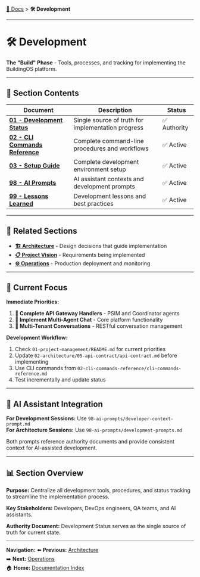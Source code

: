 [📖 Docs](../README.md) > **🛠️ Development**

---

# 🛠️ Development

**The "Build" Phase** - Tools, processes, and tracking for implementing the BuildingOS platform.

---

## 📑 **Section Contents**

| Document | Description | Status |
|----------|-------------|--------|
| **[01 - Development Status](./01-project-management/README.md)** | Single source of truth for implementation progress | ✅ Authority |
| **[02 - CLI Commands Reference](./02-cli-commands-reference/cli-commands-reference.md)** | Complete command-line procedures and workflows | ✅ Active |
| **[03 - Setup Guide](./03-setup-guide/setup-guide.md)** | Complete development environment setup | ✅ Active |
| **[98 - AI Prompts](./98-ai-prompts/README.md)** | AI assistant contexts and development prompts | ✅ Active |
| **[99 - Lessons Learned](./99-lessons/README.md)** | Development lessons and best practices | ✅ Active |

---

## 🔗 **Related Sections**

- **[🏗️ Architecture](../02-architecture/README.md)** - Design decisions that guide implementation
- **[📋 Project Vision](../01-project-vision/README.md)** - Requirements being implemented
- **[⚙️ Operations](../04-operations/README.md)** - Production deployment and monitoring

---

## 🎯 **Current Focus**

**Immediate Priorities:**
1. **🔧 Complete API Gateway Handlers** - PSIM and Coordinator agents
2. **🌟 Implement Multi-Agent Chat** - Core platform functionality
3. **👥 Multi-Tenant Conversations** - RESTful conversation management

**Development Workflow:**
1. Check `01-project-management/README.md` for current priorities
2. Update `02-architecture/05-api-contract/api-contract.md` before implementing
3. Use CLI commands from `02-cli-commands-reference/cli-commands-reference.md`
4. Test incrementally and update status

---

## 🧠 **AI Assistant Integration**

**For Development Sessions:** Use `98-ai-prompts/developer-context-prompt.md`  
**For Architecture Sessions:** Use `98-ai-prompts/development-prompts.md`

Both prompts reference authority documents and provide consistent context for AI-assisted development.

---

## 📊 **Section Overview**

**Purpose:** Centralize all development tools, procedures, and status tracking to streamline the implementation process.

**Key Stakeholders:** Developers, DevOps engineers, QA teams, and AI assistants.

**Authority Document:** Development Status serves as the single source of truth for current state.

---

**Navigation:**
⬅️ **Previous:** [Architecture](../02-architecture/README.md)  
➡️ **Next:** [Operations](../04-operations/README.md)  
🏠 **Home:** [Documentation Index](../README.md)
